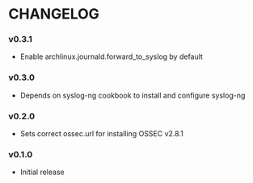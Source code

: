 CHANGELOG
=========
### v0.3.1
- Enable archlinux.journald.forward_to_syslog by default

### v0.3.0
- Depends on syslog-ng cookbook to install and configure syslog-ng

### v0.2.0
- Sets correct ossec.url for installing OSSEC v2.8.1

### v0.1.0
- Initial release
